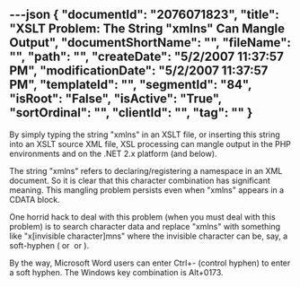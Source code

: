 ---json
{
  "documentId": "2076071823",
  "title": "XSLT Problem: The String &quot;x­mlns&quot; Can Mangle Output",
  "documentShortName": "",
  "fileName": "",
  "path": "",
  "createDate": "5/2/2007 11:37:57 PM",
  "modificationDate": "5/2/2007 11:37:57 PM",
  "templateId": "",
  "segmentId": "84",
  "isRoot": "False",
  "isActive": "True",
  "sortOrdinal": "",
  "clientId": "",
  "tag": ""
}
---

By simply typing the string &quot;x­mlns&quot; in an XSLT file, or inserting this string into an XSLT source XML file, XSL processing can mangle output in the PHP environments and on the .NET 2.x platform (and below).

The string &quot;x­mlns&quot; refers to declaring/registering a namespace in an XML document. So it is clear that this character combination has significant meaning. This mangling problem persists even when &quot;x­mlns&quot; appears in a CDATA block.

One horrid hack to deal with this problem (when you must deal with this problem) is to search character data and replace &quot;x­mlns&quot; with something like &quot;x[invisible character]mns&quot; where the invisible character can be, say, a soft-hyphen (&shy; or &#173; or &#xAD;).

By the way, Microsoft Word users can enter Ctrl+- (control hyphen) to enter a soft hyphen. The Windows key combination is Alt+0173.

